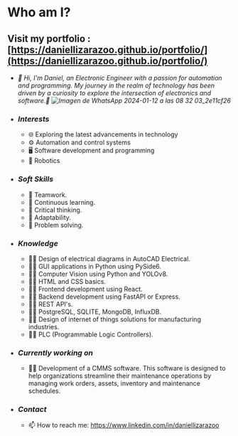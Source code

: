 # Who am I? 
  
  ## Visit my portfolio : [https://daniellizarazoo.github.io/portfolio/](https://daniellizarazoo.github.io/portfolio/)
  
  - <em>👋 Hi, I'm Daniel, an Electronic Engineer with a passion for automation and programming. My journey in the realm of technology has been driven by a curiosity
    to explore the intersection of electronics and software.🤖
    ![Imagen de WhatsApp 2024-01-12 a las 08 32 03_2e11cf26](https://github.com/daniellizarazoo/daniellizarazoo/assets/125221451/cdd238ef-2d0b-41d6-a119-b5b05a99417d)</em>
- ### <em> Interests </em>
  - 🌐 Exploring the latest advancements in technology
  - ⚙️ Automation and control systems
  - 🖥️ Software development and programming
  - 🤖 Robotics

- ### <em> Soft Skills </em>
  - 🤝 Teamwork.
  - 🤝 Continuous learning.
  - 🤝 Critical thinking.
  - 🤝 Adaptability.
  - 🤝 Problem solving.
 
- ### <em> Knowledge </em>
  - 🧑‍💻 Design of electrical diagrams in AutoCAD Electrical.
  - 🧑‍💻 GUI applications in Python using PySide6.
  - 🧑‍💻 Computer Vision using  Python and YOLOv8.
  - 🧑‍💻 HTML and CSS basics.
  - 🧑‍💻 Frontend development using React.
  - 🧑‍💻 Backend development using FastAPI or Express.
  - 🧑‍💻 REST API's.
  - 🧑‍💻 PostgreSQL, SQLITE, MongoDB, InfluxDB.
  - 🧑‍💻 Design of internet of things solutions for manufacturing industries.
  - 🧑‍💻 PLC (Programmable Logic Controllers).

-  ### <em> Currently working on </em>
    - 🧑‍💻 Development of a CMMS software. This software is designed to help organizations streamline their maintenance operations by managing work orders, assets, inventory and maintenance schedules.

- ### <em> Contact </em>
  - 📫 How to reach me: https://www.linkedin.com/in/daniellizarazoo

<!---
daniellizarazoo/daniellizarazoo is a ✨ special ✨ repository because its `README.md` (this file) appears on your GitHub profile.
You can click the Preview link to take a look at your changes.
--->
